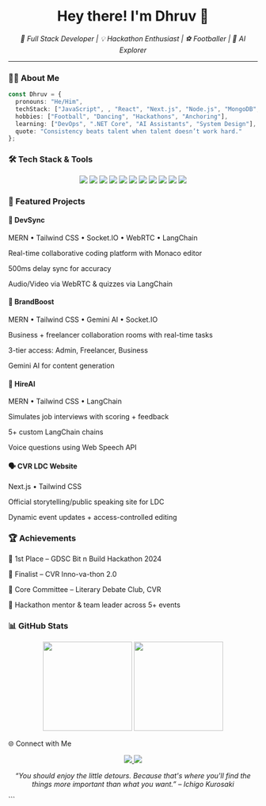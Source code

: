 
<h1 align="center">Hey there! I'm Dhruv 👋</h1>

<p align="center">
  <em>🚀 Full Stack Developer | 💡 Hackathon Enthusiast | ⚽ Footballer | 🧠 AI Explorer</em>
</p>

---

### 👨‍💻 About Me

```ts
const Dhruv = {
  pronouns: "He/Him",
  techStack: ["JavaScript", , "React", "Next.js", "Node.js", "MongoDB", "LangChain"],
  hobbies: ["Football", "Dancing", "Hackathons", "Anchoring"],
  learning: ["DevOps", ".NET Core", "AI Assistants", "System Design"],
  quote: "Consistency beats talent when talent doesn’t work hard."
};
```
### 🛠 Tech Stack & Tools

<p align="center"> <img src="https://img.shields.io/badge/JavaScript-F7DF1E?style=flat&logo=javascript&logoColor=000" /> <img src="https://img.shields.io/badge/TypeScript-3178C6?style=flat&logo=typescript&logoColor=fff" /> <img src="https://img.shields.io/badge/React-20232A?style=flat&logo=react" /> <img src="https://img.shields.io/badge/Next.js-000?style=flat&logo=nextdotjs" /> <img src="https://img.shields.io/badge/Node.js-339933?style=flat&logo=node.js&logoColor=fff" /> <img src="https://img.shields.io/badge/Express.js-000?style=flat&logo=express&logoColor=white" /> <img src="https://img.shields.io/badge/MongoDB-4EA94B?style=flat&logo=mongodb&logoColor=fff" /> <img src="https://img.shields.io/badge/Tailwind_CSS-38B2AC?style=flat&logo=tailwind-css" /> <img src="https://img.shields.io/badge/LangChain-000?style=flat&logo=langchain" /> <img src="https://img.shields.io/badge/WebRTC-333333?style=flat&logo=webrtc" /> <img src="https://img.shields.io/badge/Socket.IO-010101?style=flat&logo=socket.io" /> </p>

### 🚀 Featured Projects
#### 🔧 DevSync
MERN • Tailwind CSS • Socket.IO • WebRTC • LangChain

Real-time collaborative coding platform with Monaco editor

500ms delay sync for accuracy

Audio/Video via WebRTC & quizzes via LangChain

#### 📣 BrandBoost
MERN • Tailwind CSS • Gemini AI • Socket.IO

Business + freelancer collaboration rooms with real-time tasks

3-tier access: Admin, Freelancer, Business

Gemini AI for content generation

#### 🎯 HireAI
MERN • Tailwind CSS • LangChain

Simulates job interviews with scoring + feedback

5+ custom LangChain chains

Voice questions using Web Speech API

#### 🗣️ CVR LDC Website
Next.js • Tailwind CSS

Official storytelling/public speaking site for LDC

Dynamic event updates + access-controlled editing

### 🏆 Achievements
🥇 1st Place – GDSC Bit n Build Hackathon 2024

🥈 Finalist – CVR Inno-va-thon 2.0

🎤 Core Committee – Literary Debate Club, CVR

💪 Hackathon mentor & team leader across 5+ events

### 📊 GitHub Stats

<p align="center"> <img src="https://github-readme-stats.vercel.app/api?username=S-Dhruv&show_icons=true&theme=tokyonight&count_private=true" height="180" /> <img src="https://github-readme-stats.vercel.app/api/top-langs/?username=S-Dhruv&layout=compact&theme=tokyonight" height="180" /> </p>
🌐 Connect with Me
<p align="center"> <a href="https://www.linkedin.com/in/dhruv-shah77/"> <img src="https://img.shields.io/badge/LinkedIn-0A66C2?style=flat&logo=linkedin&logoColor=white" /> </a> <a href="mailto:dhruvsshah171@gmail.com"> <img src="https://img.shields.io/badge/Email-EA4335?style=flat&logo=gmail&logoColor=white" /> </a> </p>
<p align="center"> <em>“You should enjoy the little detours. Because that's where you'll find the things more important than what you want.” – Ichigo Kurosaki</em> </p> ```

